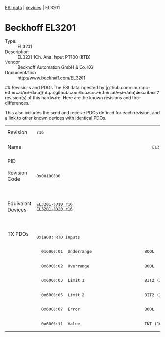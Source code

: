 <div class="nav"><a href="/esi-data">ESI data</a> | <a href="/esi-data/devices">devices</a> | EL3201</div>

#  Beckhoff EL3201

<dl>
  <dt>Type:</dt><dd>EL3201</dd>
  <dt>Description:</dt><dd>EL3201 1Ch. Ana. Input PT100 (RTD)</dd>
  <dt>Vendor</dt><dd>Beckhoff Automation GmbH & Co. KG</dd>
  <dt>Documentation</dt><dd><a href="http://www.beckhoff.com/EL3201">http://www.beckhoff.com/EL3201</a></dd>
</dl>
## Revisions and PDOs
The ESI data ingested by [github.com/linuxcnc-ethercat/esi-data](http://github.com/linuxcnc-ethercat/esi-data)describes 7 revision(s) of this hardware.  Here are the known revisions and their differences.

This also includes the send and receive PDOs defined for each revision, and a link to other known devices with identical PDOs.

<table>
<tr >
<td class="first">Revision</td>
<td ><pre>r16</pre></td>
<td ><pre>r17</pre></td>
<td ><pre>r18</pre></td>
<td ><pre>r19</pre></td>
<td ><pre>r20</pre></td>
<td ><pre>r21</pre></td>
<td ><pre>r22</pre></td>
</tr>
<tr >
<td class="first">Name</td>
<td  colspan=7 align="center"><pre>EL3201 1Ch. Ana. Input PT100 (RTD)</pre></td>
</tr>
<tr >
<td class="first">PID</td>
<td  colspan=7 align="center"><pre>0x0c813052</pre></td>
</tr>
<tr >
<td class="first">Revision Code</td>
<td ><pre>0x00100000</pre></td>
<td ><pre>0x00110000</pre></td>
<td ><pre>0x00120000</pre></td>
<td ><pre>0x00130000</pre></td>
<td ><pre>0x00140000</pre></td>
<td ><pre>0x00150000</pre></td>
<td ><pre>0x00160000</pre></td>
</tr>
<tr >
<td class="first">Equivalant Devices</td>
<td ><pre><a href="EL3201-0010">EL3201-0010 r16</a><br/><a href="EL3201-0020">EL3201-0020 r16</a></pre></td>
<td  colspan=4 align="center"><pre><a href="EL3201-0010">EL3201-0010 r17</a><br/><a href="EL3201-0010">EL3201-0010 r18</a><br/><a href="EL3201-0010">EL3201-0010 r19</a><br/><a href="EL3201-0010">EL3201-0010 r20</a><br/><a href="EL3201-0020">EL3201-0020 r17</a><br/><a href="EL3201-0020">EL3201-0020 r18</a><br/><a href="EL3201-0020">EL3201-0020 r19</a><br/><a href="EL3201-0020">EL3201-0020 r20</a></pre></td>
<td  colspan=2 align="center"><pre><a href="EL3201-0010">EL3201-0010 r21</a><br/><a href="EL3201-0010">EL3201-0010 r22</a><br/><a href="EL3201-0020">EL3201-0020 r21</a><br/><a href="EL3201-0020">EL3201-0020 r22</a><br/><a href="EL3201-0030">EL3201-0030 r22</a></pre></td>
</tr>
<tr class="txpdo pdosection">
<td class="first" rowspan=7 valign=top>TX PDOs</td>
<td><pre>0x1a00: RTD Inputs</pre></td>
<td colspan=4 align="left"><pre>0x1a00: RTD </pre></td>
<td colspan=2 align="left"><pre>0x1a00: RTD</pre></td>
<td></td>
</tr>
<tr class="txpdo">
<td ><pre>  0x6000:01  Underrange                      BOOL</pre></td>
<td  colspan=6 align="left"><pre>  0x6000:01  Status__Underrange              BOOL</pre></td>
</tr>
<tr class="txpdo">
<td ><pre>  0x6000:02  Overrange                       BOOL</pre></td>
<td  colspan=6 align="left"><pre>  0x6000:02  Status__Overrange               BOOL</pre></td>
</tr>
<tr class="txpdo">
<td ><pre>  0x6000:03  Limit 1                         BIT2 (2 bits)</pre></td>
<td  colspan=6 align="left"><pre>  0x6000:03  Status__Limit 1                 BIT2 (2 bits)</pre></td>
</tr>
<tr class="txpdo">
<td ><pre>  0x6000:05  Limit 2                         BIT2 (2 bits)</pre></td>
<td  colspan=6 align="left"><pre>  0x6000:05  Status__Limit 2                 BIT2 (2 bits)</pre></td>
</tr>
<tr class="txpdo">
<td ><pre>  0x6000:07  Error                           BOOL</pre></td>
<td  colspan=6 align="left"><pre>  0x6000:07  Status__Error                   BOOL</pre></td>
</tr>
<tr class="txpdo">
<td  colspan=7 align="left"><pre>  0x6000:11  Value                           INT (16 bits)</pre></td>
</tr>
</table>
